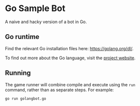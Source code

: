 # Go Sample Bot

A naive and hacky version of a bot in Go.

## Go runtime

Find the relevant Go installation files here: https://golang.org/dl/.

To find out more about the Go language, visit the [project website](https://golang.org).

## Running

The game runner will combine compile and execute using the `run` command, rather than as separate steps.  For example:

```
go run golangbot.go
```
